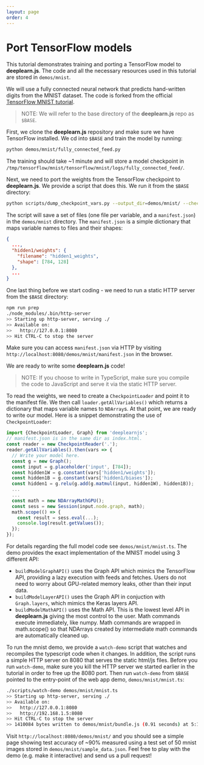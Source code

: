```yaml
---
layout: page
order: 4
---
```


# Port TensorFlow models
This tutorial demonstrates training and porting a TensorFlow model to **deeplearn.js**.
The code and all the necessary resources used in this tutorial are stored in
`demos/mnist`.

We will use a fully connected neural network that predicts hand-written digits
from the MNIST dataset. The code is forked from the official
[TensorFlow MNIST tutorial](https://github.com/tensorflow/tensorflow/blob/r1.2/tensorflow/examples/tutorials/mnist/fully_connected_feed.py).

> NOTE: We will refer to the base directory of the **deeplearn.js** repo as `$BASE`.

First, we clone the **deeplearn.js** repository and make sure we have TensorFlow
installed. We cd into `$BASE` and train the model by running:

```bash
python demos/mnist/fully_connected_feed.py
```

The training should take ~1 minute and will store a model checkpoint in
`/tmp/tensorflow/mnist/tensorflow/mnist/logs/fully_connected_feed/`.

Next, we need to port the weights from the TensorFlow checkpoint to **deeplearn.js**.
We provide a script that does this. We run it from the `$BASE` directory:

```bash
python scripts/dump_checkpoint_vars.py --output_dir=demos/mnist/ --checkpoint_file=/tmp/tensorflow/mnist/logs/fully_connected_feed/model.ckpt-1999
```

The script will save a set of files (one file per variable, and a
`manifest.json`) in the `demos/mnist` directory. The `manifest.json` is a simple
dictionary that maps variable names to files and their shapes:

```json
{
  ...,
  "hidden1/weights": {
    "filename": "hidden1_weights",
    "shape": [784, 128]
  },
  ...
}
```

One last thing before we start coding - we need to run a static HTTP server from
the `$BASE` directory:

```bash
npm run prep
./node_modules/.bin/http-server
>> Starting up http-server, serving ./
>> Available on:
>>   http://127.0.0.1:8080
>> Hit CTRL-C to stop the server
```

Make sure you can access `manifest.json` via HTTP by visiting
`http://localhost:8080/demos/mnist/manifest.json` in the browser.

We are ready to write some **deeplearn.js** code!

> NOTE: If you choose to write in TypeScript,
make sure you compile the code to JavaScript and serve it via the static HTTP
server.


To read the weights, we need to create a `CheckpointLoader` and point it to the
manifest file. We then call `loader.getAllVariables()` which returns a
dictionary that maps variable names to `NDArray`s. At that point, we are ready
to write our model. Here is a snippet demonstrating the use of
`CheckpointLoader`:

```ts
import {CheckpointLoader, Graph} from 'deeplearnjs';
// manifest.json is in the same dir as index.html.
const reader = new CheckpointReader('.');
reader.getAllVariables().then(vars => {
  // Write your model here.
  const g = new Graph();
  const input = g.placeholder('input', [784]);
  const hidden1W = g.constant(vars['hidden1/weights']);
  const hidden1B = g.constant(vars['hidden1/biases']);
  const hidden1 = g.relu(g.add(g.matmul(input, hidden1W), hidden1B));
  ...
  ...
  const math = new NDArrayMathGPU();
  const sess = new Session(input.node.graph, math);
  math.scope(() => {
    const result = sess.eval(...);
    console.log(result.getValues());
  });
});
```

For details regarding the full model code see `demos/mnist/mnist.ts`. The demo
provides the exact implementation of the MNIST model using 3 different API:

- `buildModelGraphAPI()` uses the Graph API which mimics the TensorFlow API,
providing a lazy execution with feeds and fetches. Users do not need to worry
about GPU-related memory leaks, other than their input data.
- `buildModelLayerAPI()` uses the Graph API in conjuction with `Graph.layers`,
which mimics the Keras layers API.
- `buildModelMathAPI()` uses the Math API. This is the lowest level API in
**deeplearn.js** giving the most control to the user. Math commands execute immediately,
like numpy. Math commands are wrapped in math.scope() so that NDArrays created
by intermediate math commands are automatically cleaned up.

To run the mnist demo, we provide a `watch-demo` script that watches and
recompiles the typescript code when it changes. In addition, the script runs a
simple HTTP server on 8080 that serves the static html/js files. Before you run
`watch-demo`, make sure you kill the HTTP server we started earlier in the
tutorial in order to free up the 8080 port. Then run `watch-demo` from `$BASE`
pointed to the entry-point of the web app demo, `demos/mnist/mnist.ts`:

```bash
./scripts/watch-demo demos/mnist/mnist.ts
>> Starting up http-server, serving ./
>> Available on:
>>   http://127.0.0.1:8080
>>   http://192.168.1.5:8080
>> Hit CTRL-C to stop the server
>> 1410084 bytes written to demos/mnist/bundle.js (0.91 seconds) at 5:17:45 PM
```

Visit `http://localhost:8080/demos/mnist/` and you should see a simple page
showing test accuracy of ~90% measured using a test set of 50 mnist images
stored in `demos/mnist/sample_data.json`. Feel free to play with the demo
(e.g. make it interactive) and send us a pull request!
